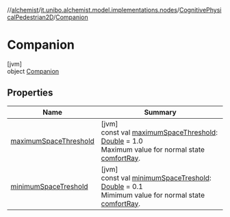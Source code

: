 //[alchemist](../../../../index.md)/[it.unibo.alchemist.model.implementations.nodes](../../index.md)/[CognitivePhysicalPedestrian2D](../index.md)/[Companion](index.md)

# Companion

[jvm]\
object [Companion](index.md)

## Properties

| Name | Summary |
|---|---|
| [maximumSpaceThreshold](maximum-space-threshold.md) | [jvm]<br>const val [maximumSpaceThreshold](maximum-space-threshold.md): [Double](https://kotlinlang.org/api/latest/jvm/stdlib/kotlin/-double/index.html) = 1.0<br>Maximum value for normal state [comfortRay](../comfort-ray.md). |
| [minimumSpaceTreshold](minimum-space-treshold.md) | [jvm]<br>const val [minimumSpaceTreshold](minimum-space-treshold.md): [Double](https://kotlinlang.org/api/latest/jvm/stdlib/kotlin/-double/index.html) = 0.1<br>Mimimum value for normal state [comfortRay](../comfort-ray.md). |
